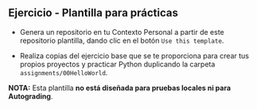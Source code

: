 ## Ejercicio - Plantilla para prácticas

- Genera un repositorio en tu Contexto Personal a partir de este repositorio plantilla, dando clic en el botón ```Use this template```.

- Realiza copias del ejercicio base que se te proporciona para crear tus propios proyectos y practicar Python duplicando la carpeta ```assignments/00HelloWorld```.

**NOTA:** Esta plantilla **no está diseñada para pruebas locales ni para Autograding**.

